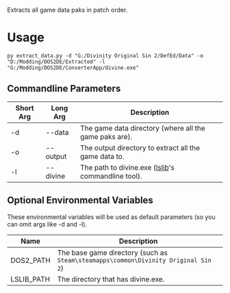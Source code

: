 Extracts all game data paks in patch order.

# Usage

```
py extract_data.py -d "G:/Divinity Original Sin 2/DefEd/Data" -o "D:/Modding/DOS2DE/Extracted" -l "G:/Modding/DOS2DE/ConverterApp/divine.exe"
```

## Commandline Parameters

| Short Arg  | Long Arg | Description |
| ------------- | ------------- | ------------- |
| -d | --data | The game data directory (where all the game paks are). |
| -o | --output | The output directory to extract all the game data to. |
| -l | --divine | The path to divine.exe ([lslib](https://github.com/Norbyte/lslib/releases/latest)'s commandline tool). |

## Optional Environmental Variables

These environmental variables will be used as default parameters (so you can omit args like -d and -l).

| Name  | Description |
| ------------- | ------------- |
| DOS2_PATH | The base game directory (such as `Steam\steamapps\common\Divinity Original Sin 2`) |
| LSLIB_PATH | The directory that has divine.exe. |
